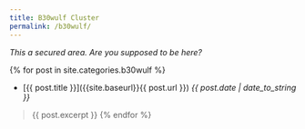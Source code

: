 ```yaml
---
title: B30wulf Cluster 
permalink: /b30wulf/
---
```


*This a secured area. Are you supposed to be here?*

{% for post in site.categories.b30wulf %}
* [{{ post.title }}]({{site.baseurl}}{{ post.url }}) *{{ post.date | date_to_string }}*
> {{ post.excerpt }}
{% endfor %}